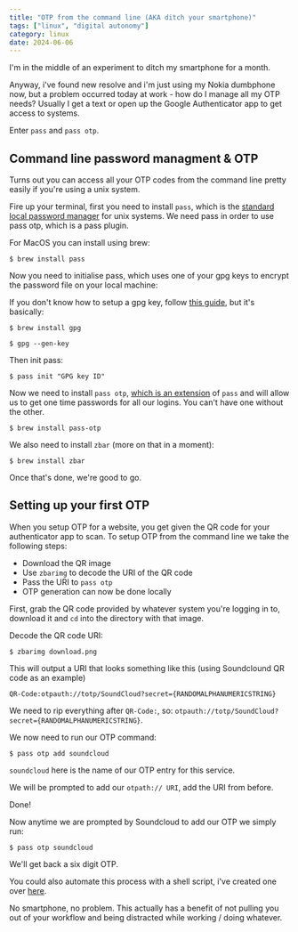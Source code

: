 ```yaml
---
title: "OTP from the command line (AKA ditch your smartphone)"
tags: ["linux", "digital autonomy"]
category: linux
date: 2024-06-06
---
```


I'm in the middle of an experiment to ditch my smartphone for a month.

Anyway, i've found new resolve and i'm just using my Nokia dumbphone now, but a problem occurred today at work - how do I manage all my OTP needs? Usually I get a text or open up the Google Authenticator app to get access to systems.

Enter `pass` and `pass otp`.

## Command line password managment & OTP

Turns out you can access all your OTP codes from the command line pretty easily if you're using a unix system.

Fire up your terminal, first you need to install `pass`, which is the [standard local password manager](https://www.passwordstore.org/) for unix systems. We need pass in order to use pass otp, which is a pass plugin.

For MacOS you can install using brew:

```console
$ brew install pass
```

Now you need to initialise pass, which uses one of your gpg keys to encrypt the password file on your local machine:

If you don't know how to setup a gpg key, follow [this guide](https://dev.to/zemse/setup-gpg-on-macos-2iib), but it's basically:

```console
$ brew install gpg
```

```console
$ gpg --gen-key
```

Then init pass:

```console
$ pass init "GPG key ID"
```

Now we need to install `pass otp`, [which is an extension](https://formulae.brew.sh/formula/pass-otp) of `pass` and will allow us to get one time passwords for all our logins. You can't have one without the other.

```console
$ brew install pass-otp
```

We also need to install `zbar` (more on that in a moment):

```console
$ brew install zbar
```

Once that's done, we're good to go.

## Setting up your first OTP

When you setup OTP for a website, you get given the QR code for your authenticator app to scan. To setup OTP from the command line we take the following steps:

- Download the QR image
- Use `zbarimg` to decode the URI of the QR code
- Pass the URI to `pass otp`
- OTP generation can now be done locally

First, grab the QR code provided by whatever system you're logging in to, download it and `cd` into the directory with that image.

Decode the QR code URI:

```console
$ zbarimg download.png
```

This will output a URI that looks something like this (using Soundclound QR code as an example)

```
QR-Code:otpauth://totp/SoundCloud?secret={RANDOMALPHANUMERICSTRING}
```

We need to rip everything after `QR-Code:`, so: `otpauth://totp/SoundCloud?secret={RANDOMALPHANUMERICSTRING}`.

We now need to run our OTP command:

```console
$ pass otp add soundcloud
```

`soundcloud` here is the name of our OTP entry for this service.

We will be prompted to add our `otpath:// URI`, add the URI from before.

Done!

Now anytime we are prompted by Soundcloud to add our OTP we simply run:

```console
$ pass otp soundcloud
```

We'll get back a six digit OTP.

You could also automate this process with a shell script, i've created one over [here](https://github.com/JeremyJamesL/shell-scripts/blob/main/2fa-creater.sh).

No smartphone, no problem. This actually has a benefit of not pulling you out of your workflow and being distracted while working / doing whatever.

